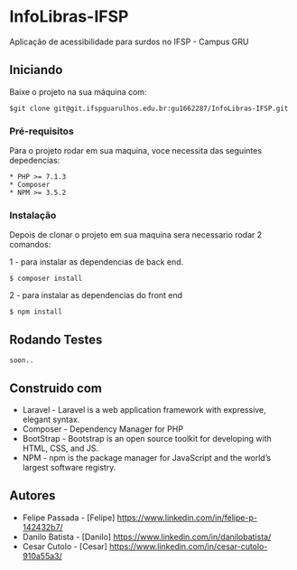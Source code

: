 # InfoLibras-IFSP

Aplicação de acessibilidade para surdos no IFSP - Campus GRU

## Iniciando

Baixe o projeto na sua máquina com:

``$git clone git@git.ifspguarulhos.edu.br:gu1662287/InfoLibras-IFSP.git``

### Pré-requisitos
Para o projeto rodar em sua maquina, voce necessita das seguintes depedencias:
````
* PHP >= 7.1.3
* Composer
* NPM >= 3.5.2
````

### Instalação

Depois de clonar o projeto em sua maquina sera necessario rodar 2 comandos:

1 - para instalar as dependencias de back end.

``$ composer install``

2 - para instalar as dependencias do front end

``$ npm install``

## Rodando Testes

````
soon..
````
## Construido com

* Laravel - Laravel is a web application framework with expressive, elegant syntax.
* Composer - Dependency Manager for PHP
* BootStrap - Bootstrap is an open source toolkit for developing with HTML, CSS, and JS.
* NPM - npm is the package manager for JavaScript and the world’s largest software registry.

## Autores

* Felipe Passada    - [Felipe] https://www.linkedin.com/in/felipe-p-142432b7/
* Danilo Batista    - [Danilo] https://www.linkedin.com/in/danilobatista/
* Cesar Cutolo      - [Cesar]  https://www.linkedin.com/in/cesar-cutolo-910a55a3/
